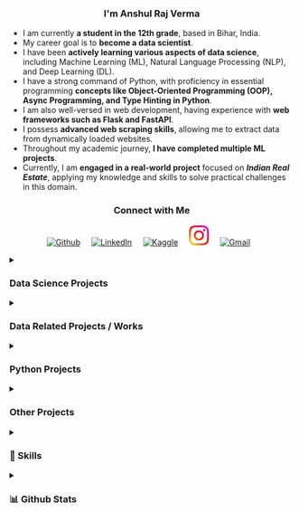 <h3 align="center" style="font-weight: bold;">I'm Anshul Raj Verma</h3>

- I am currently **a student in the 12th grade**, based in Bihar, India.
- My career goal is to **become a data scientist**.
- I have been **actively learning various aspects of data science**, including Machine Learning (ML), Natural Language Processing (NLP), and Deep Learning (DL).
- I have a strong command of Python, with proficiency in essential programming **concepts like Object-Oriented Programming (OOP), Async Programming, and Type Hinting in Python**.
- I am also well-versed in web development, having experience with **web frameworks such as Flask and FastAPI**.
- I possess **advanced web scraping skills**, allowing me to extract data from dynamically loaded websites.
- Throughout my academic journey, **I have completed multiple ML projects**.
- Currently, I am **engaged in a real-world project** focused on **_Indian Real Estate_**, applying my knowledge and skills to solve practical challenges in this domain.

<h3 align="center" style="font-weight: bold;">Connect with Me</h3>

<p align="center"> 
  <a href="https://www.github.com/arv-anshul" target="_blank" rel="noreferrer"><img alt="Github" width="35px" src="https://cdn.jsdelivr.net/gh/devicons/devicon/icons/github/github-original.svg"></a> &nbsp;&nbsp;&nbsp;
  <a href="https://www.linkedin.com/in/arv-anshul" target="_blank"><img alt="LinkedIn" width="35px" src="https://cdn.jsdelivr.net/gh/devicons/devicon/icons/linkedin/linkedin-original.svg"></a> &nbsp;&nbsp;&nbsp;
    <a href="https://www.kaggle.com/arv-anshul" target="_blank"><img alt="Kaggle" width="35px" src="https://cdn.jsdelivr.net/gh/devicons/devicon/icons/kaggle/kaggle-original.svg"></a> &nbsp;&nbsp;&nbsp;
  <a href="https://www.instagram.com/arv_anshul" target="_blank"><img alt="Instagram" width="35px" src="https://github.com/himanshu-03/himanshu-03/raw/main/assets/socials/instagram.png"></a> &nbsp;&nbsp;&nbsp;
  <a href="mailto:arv.anshul.1864@gmail.com" target="_blank"><img alt="Gmail" width="35px" src="https://cdn.jsdelivr.net/gh/devicons/devicon/icons/google/google-original.svg"></a>&nbsp;&nbsp;&nbsp;
</p>

<details>
<summary><h3>Data Science Projects</h3></summary>

| Project Name                           | Domain      | Repo                                                                         | Libraries                       |
| -------------------------------------- | ----------- | ---------------------------------------------------------------------------- | ------------------------------- |
| **PW Course Assignment Solution**      | NLP         | [Link](http://github.com/arv-anshul/pw-impact-batch)                         | `nltk • streamlit`              |
| **Backorder Prediction System**        | E-Commerce  | [Link](http://github.com/arv-anshul/ineuron-backorder-prediction)            | `sklearn • streamlit`           |
| **Money Laundering Prevention System** | Banking     | [Link](https://github.com/arv-anshul/ineuron-money-laundering)               | `sklearn • streamlit`           |
| **APS Fault Detection System**         | Detection   | [Link](https://github.com/arv-anshul/ineuron_internship_)                    | `sklearn • streamlit • MongoDB` |
| **Credit Card Default Prediction**     | Banking     | [Link](https://github.com/arv-anshul/inueron-credit-card-default-prediction) | `sklearn`                       |
| **Crop Recommendation System**         | Agriculture | [Link](https://github.com/arv-anshul/crop-recommendation)                    | `pandas • matplotlib • seaborn` |
| **Indian Real Estate Project**         | Real Estate | [Link](https://github.com/arv-anshul/campusx-real-estate)                    | `sklearn • statsmodels • scipy` |

</details>

<details>
<summary><h3>Data Related Projects / Works</h3></summary>

| Project Name                    | Tag           | Repo                                                            | Libraries                                       |
| ------------------------------- | ------------- | --------------------------------------------------------------- | ----------------------------------------------- |
| **IPL API**                     | API           | [Link](https://github.com/arv-anshul/ipl-api)                   | `pd-plt • fastapi • flask`                      |
| **Web Scrape 99acres.com**      | Web Scrapping | [Link](https://github.com/arv-anshul/99acres-scrape)            | `asycnio • aiohttp • streamlit • pydantic`      |
| **Simple Attendance System**    | Database      | [Link](https://github.com/arv-anshul/attendaadnce-system)       | `MongoDB • streamlit`                           |
| **Spotify Dashboard**           | Analysis      | [Link](https://github.com/arv-anshul/spotify-dashboard)         | `pd-plt-sns • plotly • streamlit`               |
| **India Census 2011 Analysis**  | Analysis      | [Link](https://github.com/arv-anshul/India-census-2011)         | `pd-plt-sns • plotly • streamlit`               |
| **PW Experience Portal**        | Analysis      | [Link](https://github.com/arv-anshul/pw-experience-portal)      | `pandas • streamlit`                            |
| **Indian Real Estate Analysis** | Real Estate   | [Link](https://github.com/arv-anshul/campusx-project-notebooks) | `pd-np-plt-sns • statsmodels • scipy • sklearn` |

</details>

<details>
<summary><h3>Python Projects</h3></summary>

| Project Name                    | Repo                                                      | Libraries                                         |
| ------------------------------- | --------------------------------------------------------- | ------------------------------------------------- |
| **PW API**                      | [Link](https://github.com/arv-anshul/pw-api)              | `BeautifulSoup • requests • streamlit • pydantic` |
| **DocString Generator**         | [Link](https://github.com/arv-anshul/docstring-generator) | `ast • black • isort • openai • langchain`        |
| **Statistics Graphs - CampusX** | [Link](https://github.com/arv-anshul/campusx-graphs)      | `numpy • matplotlib • streamlit`                  |

</details>

<details>
<summary><h3>Other Projects</h3></summary>

| Project Name                       | Repo                                                                | Language | Tags                          |
| ---------------------------------- | ------------------------------------------------------------------- | -------- | ----------------------------- |
| **Distraction Free YouTube Theme** | [Link](https://github.com/arv-anshul/Distraction-Free-YT-Stylus)    | CSS      | YouTube, Theme                |
| **ML Project Template**            | [Link](https://github.com/arv-anshul/ml-project-template)           | Python   | Project Template, ML          |
| **My Custom Themes**               | [Link](https://github.com/arv-anshul/stylus-custom-themes)          | CSS      | CSS, Custom Theme             |
| **Project Docs Generator**         | [Link](https://github.com/arv-anshul/ineuron-project-docs-template) | Python   | Markdown, YAML, Documentation |

</details>

<details>
<summary><h3>🚀 Skills</h3></summary>

|        Domain | Tech Stacks                                                                                                                                                                                                                                                                                                                                                                                                                                                                                                                                                |
| ------------: | :--------------------------------------------------------------------------------------------------------------------------------------------------------------------------------------------------------------------------------------------------------------------------------------------------------------------------------------------------------------------------------------------------------------------------------------------------------------------------------------------------------------------------------------------------------- |
| **Languages** | <img src="https://cdn.jsdelivr.net/gh/devicons/devicon/icons/python/python-original.svg" width="40px"> <img src="https://cdn.jsdelivr.net/gh/devicons/devicon/icons/html5/html5-original-wordmark.svg" width="40px"> <img src="https://cdn.jsdelivr.net/gh/devicons/devicon/icons/css3/css3-original-wordmark.svg" width="40px">                                                                                                                                                                                                                           |
| **Databases** | <img src="https://cdn.jsdelivr.net/gh/devicons/devicon/icons/mysql/mysql-original-wordmark.svg" width="40px"> <img src="https://cdn.jsdelivr.net/gh/devicons/devicon/icons/mongodb/mongodb-original-wordmark.svg" width="40px"> <img src="https://cdn.jsdelivr.net/gh/devicons/devicon/icons/sqlite/sqlite-original-wordmark.svg" width="40px">                                                                                                                                                                                                            |
|     **Tools** | <img src="https://cdn.jsdelivr.net/gh/devicons/devicon/icons/jupyter/jupyter-original.svg" width="40px"/> <img src="https://cdn.jsdelivr.net/gh/devicons/devicon/icons/bash/bash-original.svg" width="40px"> <img src="https://cdn.jsdelivr.net/gh/devicons/devicon/icons/git/git-original.svg" width="40px"> <img src="https://icon.icepanel.io/Technology/svg/Postman.svg" width="40px"> <img src="https://icon.icepanel.io/Technology/svg/Visual-Studio-Code-%28VS-Code%29.svg" width="40px">                                                           |
|    **Extras** | <img src="https://cdn.jsdelivr.net/gh/devicons/devicon/icons/markdown/markdown-original.svg" width="40px"> <img src="https://raw.githubusercontent.com/rahuldkjain/github-profile-readme-generator/master/src/images/icons/Social/spotify.svg" width="40"> <img src="https://raw.githubusercontent.com/rahuldkjain/github-profile-readme-generator/master/src/images/icons/Social/discord.svg" width="40"> <img src="https://raw.githubusercontent.com/rahuldkjain/github-profile-readme-generator/master/src/images/icons/Social/youtube.svg" width="40"> |

|                 Domain | Library                                                                                                                                                                                                                                         |
| ---------------------: | :---------------------------------------------------------------------------------------------------------------------------------------------------------------------------------------------------------------------------------------------- |
|       **Web Framwork** | <img src="https://icon.icepanel.io/Technology/svg/Streamlit.svg" width="40px"><img src="https://icon.icepanel.io/Technology/svg/FastAPI.svg" width="40px"><img src="https://icon.icepanel.io/Technology/png-shadow-512/Flask.png" width="40px"> |
|      **Data Analysis** | <img src="https://icon.icepanel.io/Technology/png-shadow-512/Pandas.png" width="40px"><img src="https://icon.icepanel.io/Technology/svg/NumPy.svg" width="40px">                                                                                |
| **Data Visualization** | <img src="https://icon.icepanel.io/Technology/svg/Matplotlib.svg" width="40px"><img src="https://seaborn.pydata.org/_images/logo-mark-lightbg.svg" width="40px"> <img src="https://icon.icepanel.io/Technology/svg/Ploty.svg" width="40px">     |
|   **Machine Learning** | <img src="https://upload.wikimedia.org/wikipedia/commons/0/05/Scikit_learn_logo_small.svg" width="40px">                                                                                                                                        |
|             **Extras** | <img src="https://docs.pydantic.dev/latest/logo-white.svg" width="40px">                                                                                                                                                                        |

</details>

<details>
  <summary><h3>📊 Github Stats</h3></summary>

  <p align="center" >
    <img src="https://github-readme-stats.vercel.app/api/top-langs?username=arv-anshul&show_icons=true&locale=en&layout=compact&theme=transparent&hide_border=true&hide=jupyter%20notebook" alt="arv-anshul" height=150>
    <img src="https://github-readme-streak-stats.herokuapp.com/?user=arv-anshul&theme=transparent&hide_border=true" alt="arv-anshul" height=150>
    <img src="https://github-readme-stats.vercel.app/api?username=arv-anshul&rank_icon=percentile&theme=transparent&hide_border=true&include_all_commits=true" alt="arv-anshul" height=150>
  </p>

</details>
